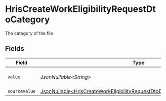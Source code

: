 # HrisCreateWorkEligibilityRequestDtoCategory

The category of the file


## Fields

| Field                                                                                                                                                                      | Type                                                                                                                                                                       | Required                                                                                                                                                                   | Description                                                                                                                                                                |
| -------------------------------------------------------------------------------------------------------------------------------------------------------------------------- | -------------------------------------------------------------------------------------------------------------------------------------------------------------------------- | -------------------------------------------------------------------------------------------------------------------------------------------------------------------------- | -------------------------------------------------------------------------------------------------------------------------------------------------------------------------- |
| `value`                                                                                                                                                                    | *JsonNullable\<String>*                                                                                                                                                    | :heavy_minus_sign:                                                                                                                                                         | The category of the file                                                                                                                                                   |
| `sourceValue`                                                                                                                                                              | [JsonNullable\<HrisCreateWorkEligibilityRequestDtoDocumentCategorySourceValue>](../../models/components/HrisCreateWorkEligibilityRequestDtoDocumentCategorySourceValue.md) | :heavy_minus_sign:                                                                                                                                                         | N/A                                                                                                                                                                        |